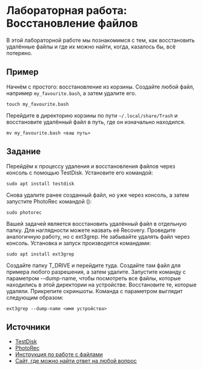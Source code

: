 # Лабораторная работа: Восстановление файлов

В этой лабораторной работе мы познакомимся с тем, как восстановить удалённые файлы и где их можно найти, когда, казалось бы, всё потеряно.

## Пример

Начнём с простого: восстановление из корзины. Создайте любой файл, например `my_favourite.bash`, а затем удалите его.
```
touch my_favourite.bash
```
Перейдите в директорию корзины по пути `~/.local/share/Trash` и восстановите удалённый файл в путь, где он изначально находился.
```
mv my_favourite.bash <ваш путь>
```

## Задание

Перейдём к процессу удаления и восстановления файлов через консоль с помощью TestDisk. Установите его командой:
```
sudo apt install testdisk
```
Снова удалите ранее созданный файл, но уже через консоль, а затем запустите PhotoRec командой ():
```
sudo photorec
```
Вашей задачей является восстановить удалённый файл в отдельную папку. Для наглядности можете назвать её Recovery. Проведите аналогичную работу, но с ext3grep. Не забывайте удалять файл через консоль. Установка и запуск производятся командами:
```
sudo apt install ext3grep
```
Создайте папку T_DRIVE и перейдите туда. Создайте там файл для примера любого разрешения, а затем удалите. Запустите команду с параметром --dump-name, чтобы посмотреть все файлы, которые находились в этой директории на устройстве. Восстановите те, которые удаляли. Прикрепите скриншоты. Команда с параметром выглядит следующим образом:
```
ext3grep --dump-name <имя устройства>
```

## Источники

- [TestDisk](https://www.cgsecurity.org/wiki/TestDisk_RU)
- [PhotoRec](https://www.cgsecurity.org/wiki/PhotoRec_RU)
- [Инструкция по работе с файлами](https://selectel.ru/blog/tutorials/files-and-directories-in-linux/)
- [Сайт, где можно найти ответ на любой вопрос](https://stackoverflow.com)
